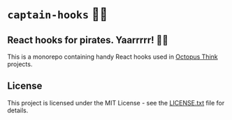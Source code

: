 # `captain-hooks` 🏴‍☠️
## React hooks for pirates. Yaarrrrr! 🏴‍☠️

This is a monorepo containing handy React hooks used in [Octopus Think](https://octopusthink.com/) projects.

## License

This project is licensed under the MIT License - see the [LICENSE.txt](LICENSE.txt) file for details.
